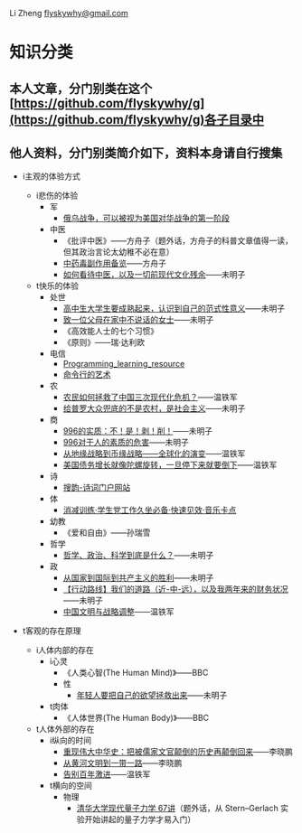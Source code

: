Li Zheng <flyskywhy@gmail.com>

# 知识分类

## 本人文章，分门别类在这个[https://github.com/flyskywhy/g](https://github.com/flyskywhy/g)各子目录中

## 他人资料，分门别类简介如下，资料本身请自行搜集

- i主观的体验方式
	- i悲伤的体验
		- 军
			- [俄乌战争，可以被视为美国对华战争的第一阶段](https://www.bilibili.com/video/BV19G411L7Zm/)
		- 中医
			- 《批评中医》——方舟子（题外话，方舟子的科普文章值得一读，但其政治言论太幼稚不必在意）
			- [中药毒副作用备览](https://www.douban.com/group/topic/4182073/)——方舟子
			- [如何看待中医，以及一切前现代文化残余](https://www.bilibili.com/video/BV1Ed4y1N7mh/)——未明子
	 - t快乐的体验
		- 处世
			- [高中生大学生要成熟起来，认识到自己的范式性意义](https://www.bilibili.com/video/BV13e4y1e7ss/)——未明子
			- [致一位父母在家中不说话的女士](https://www.bilibili.com/video/BV1ud4y1g7HN/)——未明子
			- 《高效能人士的七个习惯》
			- 《原则》——瑞·达利欧
		- 电信
			- [Programming_learning_resource](https://github.com/shihyu/Programming_learning_resource)
			- [命令行的艺术](https://github.com/jlevy/the-art-of-command-line/blob/master/README-zh.md)
		- 农
			- [农民如何拯救了中国三次现代化危机？](https://www.bilibili.com/video/BV1fr4y1L7E9/)——温铁军
			- [给普罗大众兜底的不是农村，是社会主义](https://www.bilibili.com/video/BV1FW4y1771p/)——未明子
		- 商
			- [996的实质：不！是！剥！削！](https://space.bilibili.com/23191782/)——未明子
			- [996对于人的素质的危害](https://www.bilibili.com/video/BV1Pq4y1x7fi/)——未明子
			- [从地缘战略到币缘战略——全球化的演变](https://www.bilibili.com/video/BV1pL411F7XS/)——温铁军
			- [美国债务增长就像陀螺旋转，一旦停下来就要倒下](https://www.bilibili.com/video/BV1he4y1e7FS/)——温铁军
		- 诗
			- [搜韵-诗词门户网站](https://sou-yun.cn/)
		- 体
			- [消减训练·学生党工作久坐必备·快速见效·音乐卡点](https://www.bilibili.com/video/BV1gy4y1J7Bg/)
		- 幼教
			- 《爱和自由》——孙瑞雪
		- 哲学
			- [哲学、政治、科学到底是什么？](https://www.bilibili.com/video/BV1Jt4y1w71y/)——未明子
		- 政
			- [从国家到国际到共产主义的胜利](https://www.bilibili.com/video/BV1wG4y1b7Ki/)——未明子
			- [【行动路线】我们的道路（近-中-远），以及我两年来的财务状况](https://www.bilibili.com/video/BV1FW4y1x792/)——未明子
			- [中国文明与战略调整](https://www.bilibili.com/video/BV1VJ411r7ip/)——温铁军

- t客观的存在原理
	- i人体内部的存在
		- i心灵
			- 《人类心智(The Human Mind)》——BBC
			- 性
				- [年轻人要把自己的欲望拯救出来](https://www.bilibili.com/video/BV1WK411U7Mr/)——未明子
		- t肉体
			- 《人体世界(The Human Body)》——BBC
	- t人体外部的存在
		- i纵向的时间
			- [重现伟大中华史：把被儒家文官颠倒的历史再颠倒回来](http://www.xinfajia.net/15955.html)——李晓鹏
			- [从黄河文明到一带一路](http://mp.weixin.qq.com/mp/homepage?__biz=MjM5MzY0ODgyNg==&hid=1&sn=61e04d7a48852fd9b70e452649d829e3&scene=18#wechat_redirect)——李晓鹏
			- [告别百年激进](https://www.bilibili.com/video/BV1p64y1Y7aa/)——温铁军
		- t横向的空间
			- 物理
				- [清华大学现代量子力学 67讲](https://www.bilibili.com/video/BV1up411R7Hg/)（题外话，从 Stern–Gerlach 实验开始讲起的量子力学才易入门）
